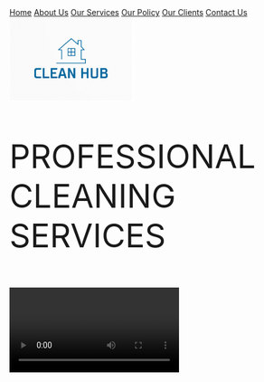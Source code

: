<!DOCTYPE html PUBLIC "-//W3C//DTD XHTML 1.0 Transitional//EN" "http://www.w3.org/TR/xhtml1/DTD/xhtml1-transitional.dtd">
<html xmlns="http://www.w3.org/1999/xhtml">
<head>
<meta http-equiv="Content-Type" content="text/html; charset=utf-8" />
<meta name="viewport" content="width=device-width, initial-scale=1.0">

<title>CleanHub</title>
<link href="css/default.css" rel="stylesheet" type="text/css" />
<link href="https://fonts.googleapis.com/css2?family=Roboto+Condensed&display=swap" rel="stylesheet">
<link href="css/animation.css" rel="stylesheet" type="text/css" />
</head>

<body>

<!--menu -->
<div class="topnav">
  <a href="index.html">Home</a>
  <a href="about.html">About Us</a>
  <a href="service.html">Our Services</a>
  <a href="policy.html">Our Policy</a>
  <a href="client.html">Our Clients</a>
  <a href="contact.html">Contact Us</a></div>
</div>
<!--header -->
<div class="header">
<div id="logo"><a href="index.html"><img src="pics/logo.jpg" alt="cleanhub" width="220" height="150" /></a></div>
</div>
<!--picture -->
<div id="picture">
<div id="prof"><p style="font-size:6vw;">PROFESSIONAL CLEANING SERVICES</div>
<video controls autoplay>
<source src="video/Cleaning.mp4" type="video/mp4">
Your browser does not support the video tag.
</video>
</div>

</body>
</html>
